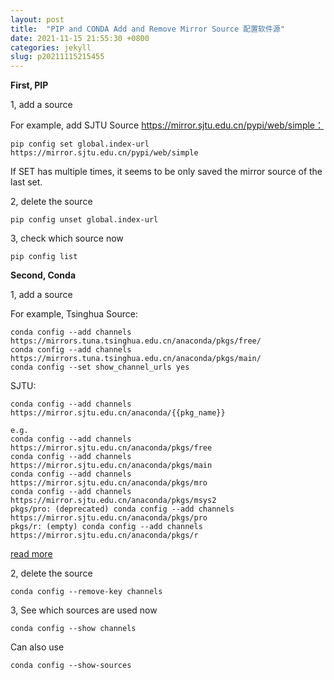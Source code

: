 ```yaml
---
layout: post
title:  "PIP and CONDA Add and Remove Mirror Source 配置软件源"
date: 2021-11-15 21:55:30 +0800
categories: jekyll
slug: p20211115215455
---
```

**First, PIP**

1, add a source

For example, add SJTU Source https://mirror.sjtu.edu.cn/pypi/web/simple：

```
pip config set global.index-url https://mirror.sjtu.edu.cn/pypi/web/simple
```

If SET has multiple times, it seems to be only saved the mirror source of the last set.

2, delete the source

```
pip config unset global.index-url
```

3, check which source now

```
pip config list
```

 

**Second, Conda**

1, add a source

For example, Tsinghua Source:

```
conda config --add channels https://mirrors.tuna.tsinghua.edu.cn/anaconda/pkgs/free/
conda config --add channels https://mirrors.tuna.tsinghua.edu.cn/anaconda/pkgs/main/
conda config --set show_channel_urls yes

```
SJTU:
```
conda config --add channels https://mirror.sjtu.edu.cn/anaconda/{{pkg_name}}

e.g.
conda config --add channels https://mirror.sjtu.edu.cn/anaconda/pkgs/free
conda config --add channels https://mirror.sjtu.edu.cn/anaconda/pkgs/main
conda config --add channels https://mirror.sjtu.edu.cn/anaconda/pkgs/mro
conda config --add channels https://mirror.sjtu.edu.cn/anaconda/pkgs/msys2
pkgs/pro: (deprecated) conda config --add channels https://mirror.sjtu.edu.cn/anaconda/pkgs/pro
pkgs/r: (empty) conda config --add channels https://mirror.sjtu.edu.cn/anaconda/pkgs/r
```
[read more](https://mirrors.sjtug.sjtu.edu.cn/docs/anaconda)

 2, delete the source

```
conda config --remove-key channels
```

 3, See which sources are used now

```
conda config --show channels
```

Can also use

```
conda config --show-sources
```

 
